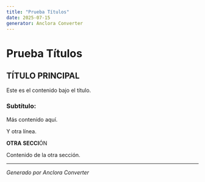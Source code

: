 ```yaml
---
title: "Prueba Títulos"
date: 2025-07-15
generator: Anclora Converter
---
```


# Prueba Títulos

## TÍTULO PRINCIPAL

Este es el contenido bajo el título.

### Subtítulo:

Más contenido aquí.

Y otra línea.

**OTRA** **SECCI**ÓN

Contenido de la otra sección.

---

*Generado por Anclora Converter*